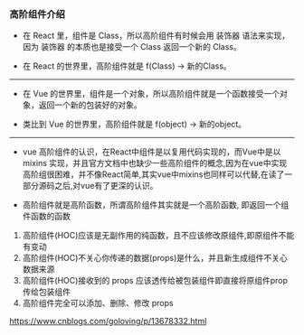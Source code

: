 ### 高阶组件介绍

- 在 React 里，组件是 Class，所以高阶组件有时候会用 装饰器 语法来实现，因为 装饰器 的本质也是接受一个 Class 返回一个新的 Class。

- 在 React 的世界里，高阶组件就是 f(Class) -> 新的Class。
---
- 在 Vue 的世界里，组件是一个对象，所以高阶组件就是一个函数接受一个对象，返回一个新的包装好的对象。

- 类比到 Vue 的世界里，高阶组件就是 f(object) -> 新的object。

---
- vue 高阶组件的认识，在React中组件是以复用代码实现的，而Vue中是以mixins 实现，并且官方文档中也缺少一些高阶组件的概念,因为在vue中实现高阶组很困难，并不像React简单,其实vue中mixins也同样可以代替,在读了一部分源码之后,对vue有了更深的认识。

- 高阶组件就是高阶函数，所谓高阶组件其实就是一个高阶函数, 即返回一个组件函数的函数
 1. 高阶组件(HOC)应该是无副作用的纯函数，且不应该修改原组件,即原组件不能有变动
 2. 高阶组件(HOC)不关心你传递的数据(props)是什么，并且新生成组件不关心数据来源
 3. 高阶组件(HOC)接收到的 props 应该透传给被包装组件即直接将原组件prop传给包装组件
 4. 高阶组件完全可以添加、删除、修改 props

 https://www.cnblogs.com/goloving/p/13678332.html